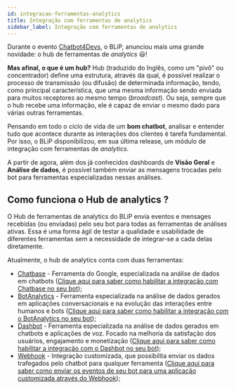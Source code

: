 ```yaml
---
id: integracao-ferramentas-analytics
title: Integração com ferramentas de analytics
sidebar_label: Integração com ferramentas de analytics
---
```


Durante o evento [Chatbot4Devs](http://chatbot4devs.take.net/), o BLiP, anunciou mais uma grande novidade: o hub de ferramentas de *analytics* 😃!

**Mas afinal, o que é um hub?** Hub (traduzido do Inglês, como um "pivô" ou concentrador) define uma estrutura, através da qual, é possível realizar o processo de transmissão (ou difusão) de determinada informação, tendo, como principal característica, que uma mesma informação sendo enviada para muitos receptores ao mesmo tempo (*broadcast*). Ou seja, sempre que o hub recebe uma informação, ele é capaz de enviar o mesmo dado para várias outras ferramentas.

Pensando em todo o ciclo de vida de um **bom chatbot**, analisar e entender tudo que acontece durante as interações dos clientes é tarefa fundamental. Por isso, o BLiP disponibilizou, em sua última release, um módulo de integração com ferramentas de *analytics*.

A partir de agora, além dos já conhecidos dashboards de **Visão Geral** e **Análise de dados**, é possível também enviar as mensagens trocadas pelo bot para ferramentas especializadas nessas análises.

## Como funciona o Hub de analytics ?
O Hub de ferramentas de analytics do BLiP envia eventos e mensages recebidas (ou enviadas) pelo seu bot para todas as ferramentas de análises ativas. Essa é uma forma ágil de testar a qualidade e usabilidade de diferentes ferramentas sem a necessidade de integrar-se a cada delas diretamente.

Atualmente, o hub de analytics conta com duas ferramentas:

* [Chatbase](https://chatbase.com/) - Ferramenta do Google, especializada na análise de dados em chatbots ([Clique aqui para saber como habilitar a integração com Chatbase no seu bot](https://help.blip.ai/hc/pt-br/articles/360002965832-Integra%C3%A7%C3%A3o-Chatbase-Como-enviar-dados-de-um-bot-para-o-Chatbase-));  
* [BotAnalytics](https://botanalytics.co/) - Ferramenta especializada na análise de dados gerados em aplicações conversacionais e na evolução das interações entre humanos e bots ([Clique aqui para saber como habilitar a integração com o BotAnalytics no seu bot](https://help.blip.ai/hc/pt-br/articles/360020501031-Integra%C3%A7%C3%A3o-BotAnalytics-Como-enviar-dados-de-um-bot-para-o-BotAnalytics-));  
* [Dashbot](https://www.dashbot.io/) - Ferramenta especializada na análise de dados gerados em chatbots e aplicações de voz. Focado na melhoria da satisfação dos usuários, engajamento e monetização ([Clique aqui para saber como habilitar a integração com o Dashbot no seu bot](https://help.blip.ai/hc/pt-br/articles/360020239532-Integra%C3%A7%C3%A3o-Dashbot-Como-enviar-dados-de-um-bot-para-o-Dashbot-));  
* [Webhook](https://en.wikipedia.org/wiki/Webhook) - Integração customizada, que possibilita enviar os dados trafegados pelo chatbot para qualquer ferramenta ([Clique aqui para saber como enviar os eventos de seu bot para uma aplicação customizada através do Webhook](https://help.blip.ai/hc/pt-br/articles/360020500911));
